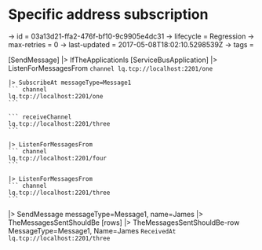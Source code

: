 # Specific address subscription

-> id = 03a13d21-ffa2-476f-bf10-9c9905e4dc31
-> lifecycle = Regression
-> max-retries = 0
-> last-updated = 2017-05-08T18:02:10.5298539Z
-> tags = 

[SendMessage]
|> IfTheApplicationIs
    [ServiceBusApplication]
    |> ListenForMessagesFrom
    ``` channel
    lq.tcp://localhost:2201/one
    ```

    |> SubscribeAt messageType=Message1
    ``` channel
    lq.tcp://localhost:2201/one
    ```

    ``` receiveChannel
    lq.tcp://localhost:2201/three
    ```

    |> ListenForMessagesFrom
    ``` channel
    lq.tcp://localhost:2201/four
    ```

    |> ListenForMessagesFrom
    ``` channel
    lq.tcp://localhost:2201/three
    ```


|> SendMessage messageType=Message1, name=James
|> TheMessagesSentShouldBe
    [rows]
    |> TheMessagesSentShouldBe-row MessageType=Message1, Name=James
    ``` ReceivedAt
    lq.tcp://localhost:2201/three
    ```


~~~
